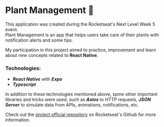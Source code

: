 # Plant Management 🌱

This application was created during the Rocketseat's Next Level Week 5 event.<br>
Plant Management is an app that helps users take care of their plants with notification alerts and some tips.

My participation in this project aimed to practice, improvement and learn about new concepts related to **React Native**.

### Technologies: 
* **_React Native_** with **_Expo_**
* **_Typescript_**

In addition to these technologies mentioned above, spme other important libraries and tricks were used, such as **_Axios_** to HTTP requests, **_JSON Server_** to simulate data from APIs, animations, notifications, etc.

Check out the [project official repository](https://github.com/rocketseat-education/nlw-05-react-native) on Rocketseat's Github for more information.
